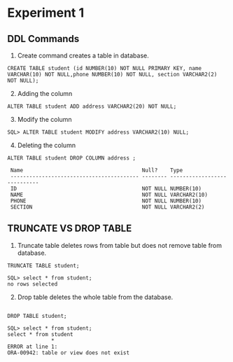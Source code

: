 # Experiment 1

## DDL Commands
1. Create command creates a table in database.

```mysql
CREATE TABLE student (id NUMBER(10) NOT NULL PRIMARY KEY, name VARCHAR(10) NOT NULL,phone NUMBER(10) NOT NULL, section VARCHAR2(2) NOT NULL);
```

2. Adding the column
```mysql
ALTER TABLE student ADD address VARCHAR2(20) NOT NULL;
```

3. Modify the column
```mysql
SQL> ALTER TABLE student MODIFY address VARCHAR2(10) NULL;
```

4. Deleting the column
```mysql
ALTER TABLE student DROP COLUMN address ;
```

```text
 Name                                      Null?    Type
 ----------------------------------------- -------- ----------------------------
 ID                                        NOT NULL NUMBER(10)
 NAME                                      NOT NULL VARCHAR2(10)
 PHONE                                     NOT NULL NUMBER(10)
 SECTION                                   NOT NULL VARCHAR2(2)
```


## TRUNCATE VS DROP TABLE

1. Truncate table deletes rows from table but does not remove table from database.
```mysql
TRUNCATE TABLE student;
```

```text
SQL> select * from student;
no rows selected
```
2. Drop table deletes the whole table from the database.
```mysql
```

```mysql
DROP TABLE student;
```

```text
SQL> select * from student;
select * from student
              *
ERROR at line 1:
ORA-00942: table or view does not exist
```

